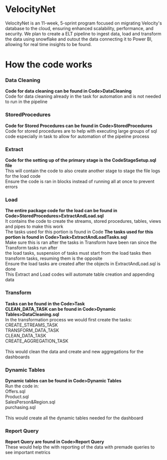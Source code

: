 # VelocityNet
VelocityNet is an 11-week, 5-sprint program focused on migrating Velocity's database to the cloud, ensuring enhanced scalability, performance, and security. We plan to create a ELT pipeline to ingest data, load and transform the data using snowflake and outout the data connecting it to Power BI, allowing for real time insights to be found.

# How the code works

### Data Cleaning
**Code for data cleaning can be found in Code>DataCleaning<br>**
Code for data cleaning already in the task for automation and is not needed to run in the pipeline

### StoredProcedures
**Code for Stored Procedures can be found in Code>StoredProcedures<br>**
Code for stored procedures are to help with executing large groups of sql code especially in task to allow for automation of the pipeline process

### Extract
**Code for the setting up of the primary stage is the CodeStageSetup.sql file<br>**
This will contain the code to also create another stage to stage the file logs for the load code <br>
Ensure the code is ran in blocks instead of running all at once to prevent errors<br>

### Load
**The entire package code for the load can be found in Code>StoredProcedures>ExtractAndLoad.sql<br>**
It contains the code to create the streams, stored procedures, tables, views and pipes to make this work <br>
The tasks used for this portion is found in Code
**The tasks used for this portion is found in Code>Task>ExtractAndLoadTasks.sql<br>**
Make sure this is ran after the tasks in Transform have been ran since the Transform tasks run after <br>
the load tasks, suspension of tasks must start from the load tasks then transform tasks, resuming them is the opposite <br>
Ensure the load tasks are created after the objects in ExtractAndLoad.sql is done <br>
This Extract and Load codes will automate table creation and appending data

### Transform 
**Tasks can be found in the Code>Task<br>**
**CLEAN_DATA_TASK can be found in Code>Dynamic Tables>DataCleaning.sql<br>**
In the transformation process we would first create the tasks:<br>
CREATE_STREAMS_TASK<br>
TRANSFORM_DATA_TASK<br>
CLEAN_DATA_TASK<br>
CREATE_AGGREGATION_TASK<br>
<br>
This would clean the data and create and new aggregations for the dashboards

### Dynamic Tables
**Dynamic tables can be found in Code>Dynamic Tables<br>**
Run the code in:<br>
Offers.sql<br>
Product.sql<br>
SalesPerson&Region.sql<br>
purchasing.sql<br>
<br>
This would create all the dynamic tables needed for the dashboard

### Report Query
**Report Query are found in Code>Report Query<br>**
These would help the with reporting of the data with premade queries to see important metrics
